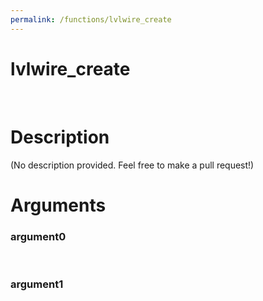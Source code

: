 ```yaml
---
permalink: /functions/lvlwire_create
---
```

# lvlwire_create  
&nbsp;  
# Description  
(No description provided. Feel free to make a pull request!) 
&nbsp;  
# Arguments
### argument0

&nbsp;    
### argument1

&nbsp;    


